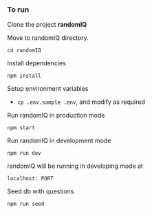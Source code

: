 
### To run

Clone the project  **randomIQ**

Move to randomIQ directory.

```text
cd randomIQ

```

Install dependencies

```text
npm install

```

Setup environment variables

- `cp .env.sample .env`, and modify as required

Run randomIQ in production mode

```text
npm start

```

Run randomIQ in development mode

```text
npm run dev

```

randomIQ will be running in developing mode at

```text
localhost: PORT

```

Seed db with questions

```text
npm run seed

```
